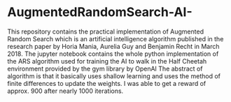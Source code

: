 # AugmentedRandomSearch-AI-
This repository contains the practical implementation of Augmented Random Search which is an artificial intelligence algorithm published in
the research paper by Horia Mania, Aurelia Guy and Benjamin Recht in March 2018.
The jupyter notebook contains the whole python implementation of the ARS algorithm used for training the AI to walk in the Half Cheetah 
environment provided by the gym library by OpenAI
The abstract of algorithm is that it basically uses shallow learning and uses the method of finite differences to update the weights.
I was able to get a reward of approx. 900 after nearly 1000 iterations. 
